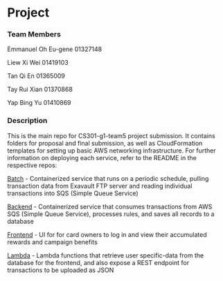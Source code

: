 # Project
### Team Members

Emmanuel Oh Eu-gene 01327148

Liew Xi Wei 01419103

Tan Qi En 01365009

Tay Rui Xian 01370868

Yap Bing Yu 01410869

### Description

This is the main repo for CS301-g1-team5 project submission. It contains folders for proposal and final submission, as well as CloudFormation templates for setting up basic AWS networking infrastructure. For further information on deploying each service, refer to the README in the respective repos:

[Batch](https://github.com/cs301-itsa/project-2021-22t1-g1-team5-batch) - Containerized service that runs on a periodic schedule, pulling transaction data from Exavault FTP server and reading individual transactions into SQS (Simple Queue Service)

[Backend](https://github.com/cs301-itsa/project-2021-22t1-g1-team5-backend) - Containerized service that consumes transactions from AWS SQS (Simple Queue Service), processes rules, and saves all records to a database

[Frontend](https://github.com/cs301-itsa/project-2021-22t1-g1-team5-frontend) - UI for for card owners to log in and view their accumulated rewards and campaign benefits

[Lambda](https://github.com/cs301-itsa/project-2021-22t1-g1-team5-lambda) - Lambda functions that retrieve user specific-data from the database for the frontend, and also expose a REST endpoint for transactions to be uploaded as JSON

